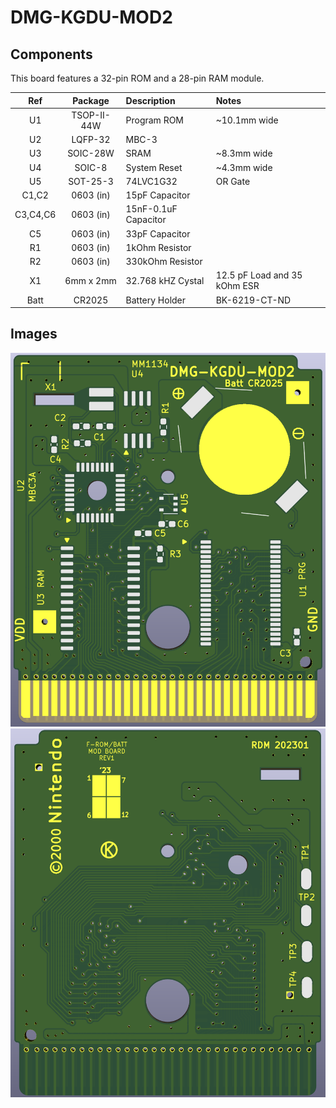 # DMG-KGDU-MOD2

## Components

This board features a 32-pin ROM and a 28-pin RAM module.

| Ref   | Package     | Description  | Notes | 
| :---: | :---------: | :----------- | :---- |
| U1    | TSOP-II-44W | Program ROM  | ~10.1mm wide |
| U2    | LQFP-32     | MBC-3        | |
| U3    | SOIC-28W    | SRAM         | ~8.3mm wide |
| U4    | SOIC-8      | System Reset | ~4.3mm wide |
| U5    | SOT-25-3    | 74LVC1G32 | OR Gate |
| C1,C2 | 0603 (in)   | 15pF Capacitor | |
| C3,C4,C6 | 0603 (in) | 15nF-0.1uF Capacitor | |
| C5    | 0603 (in)   | 33pF Capacitor | | Important! May be left empty.
| R1    | 0603 (in)   | 1kOhm Resistor | |
| R2    | 0603 (in)   | 330kOhm Resistor | |
| X1    | 6mm x 2mm   | 32.768 kHZ Cystal | 12.5 pF Load and 35 kOhm ESR |
| Batt  | CR2025      | Battery Holder | BK-6219-CT-ND |

## Images
![Front](https://github.com/Chase-san/NintendoModdedPCB/blob/main/DMG-KGDU-MOD2/images/front.png)
![Rear](https://github.com/Chase-san/NintendoModdedPCB/blob/main/DMG-KGDU-MOD2/images/back.png)

